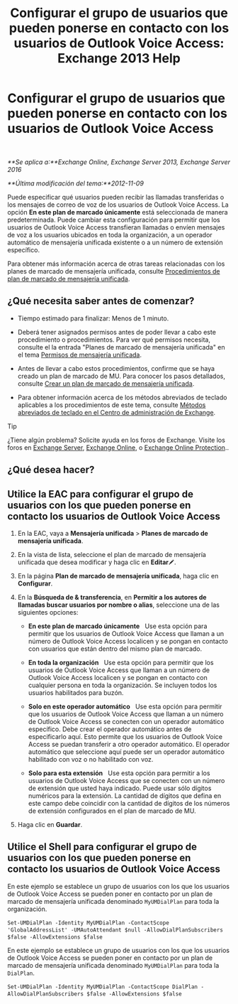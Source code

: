 ﻿---
title: 'Configurar el grupo de usuarios que pueden ponerse en contacto con los usuarios de Outlook Voice Access: Exchange 2013 Help'
TOCTitle: Configurar el grupo de usuarios que pueden ponerse en contacto con los usuarios de Outlook Voice Access
ms:assetid: a8dc0f9e-dc86-4128-af63-d4e550aed5bb
ms:mtpsurl: https://technet.microsoft.com/es-es/library/Ee423551(v=EXCHG.150)
ms:contentKeyID: 49895826
ms.date: 05/22/2018
mtps_version: v=EXCHG.150
ms.translationtype: MT
---

# Configurar el grupo de usuarios que pueden ponerse en contacto con los usuarios de Outlook Voice Access

 

_**Se aplica a:**Exchange Online, Exchange Server 2013, Exchange Server 2016_

_**Última modificación del tema:**2012-11-09_

Puede especificar qué usuarios pueden recibir las llamadas transferidas o los mensajes de correo de voz de los usuarios de Outlook Voice Access. La opción **En este plan de marcado únicamente** está seleccionada de manera predeterminada. Puede cambiar esta configuración para permitir que los usuarios de Outlook Voice Access transfieran llamadas o envíen mensajes de voz a los usuarios ubicados en toda la organización, a un operador automático de mensajería unificada existente o a un número de extensión específico.

Para obtener más información acerca de otras tareas relacionadas con los planes de marcado de mensajería unificada, consulte [Procedimientos de plan de marcado de mensajería unificada](um-dial-plan-procedures-exchange-2013-help.md).

## ¿Qué necesita saber antes de comenzar?

  - Tiempo estimado para finalizar: Menos de 1 minuto.

  - Deberá tener asignados permisos antes de poder llevar a cabo este procedimiento o procedimientos. Para ver qué permisos necesita, consulte el la entrada "Planes de marcado de mensajería unificada" en el tema [Permisos de mensajería unificada](unified-messaging-permissions-exchange-2013-help.md).

  - Antes de llevar a cabo estos procedimientos, confirme que se haya creado un plan de marcado de MU. Para conocer los pasos detallados, consulte [Crear un plan de marcado de mensajería unificada](create-a-um-dial-plan-exchange-2013-help.md).

  - Para obtener información acerca de los métodos abreviados de teclado aplicables a los procedimientos de este tema, consulte [Métodos abreviados de teclado en el Centro de administración de Exchange](keyboard-shortcuts-in-the-exchange-admin-center-exchange-online-protection-help.md).


> [!TIP]
> ¿Tiene algún problema? Solicite ayuda en los foros de Exchange. Visite los foros en <A href="https://go.microsoft.com/fwlink/p/?linkid=60612">Exchange Server</A>, <A href="https://go.microsoft.com/fwlink/p/?linkid=267542">Exchange Online</A>, o <A href="https://go.microsoft.com/fwlink/p/?linkid=285351">Exchange Online Protection</A>..



## ¿Qué desea hacer?

## Utilice la EAC para configurar el grupo de usuarios con los que pueden ponerse en contacto los usuarios de Outlook Voice Access

1.  En la EAC, vaya a **Mensajería unificada** \> **Planes de marcado de mensajería unificada**.

2.  En la vista de lista, seleccione el plan de marcado de mensajería unificada que desea modificar y haga clic en **Editar**![Icono Editar](images/Bb124582.6f53ccb2-1f13-4c02-bea0-30690e6ea71d(EXCHG.150).gif "Icono Editar").

3.  En la página **Plan de marcado de mensajería unificada**, haga clic en **Configurar**.

4.  En la **Búsqueda de & transferencia**, en **Permitir a los autores de llamadas buscar usuarios por nombre o alias**, seleccione una de las siguientes opciones:
    
      - **En este plan de marcado únicamente**   Use esta opción para permitir que los usuarios de Outlook Voice Access que llaman a un número de Outlook Voice Access localicen y se pongan en contacto con usuarios que están dentro del mismo plan de marcado.
    
      - **En toda la organización**   Use esta opción para permitir que los usuarios de Outlook Voice Access que llaman a un número de Outlook Voice Access localicen y se pongan en contacto con cualquier persona en toda la organización. Se incluyen todos los usuarios habilitados para buzón.
    
      - **Solo en este operador automático**   Use esta opción para permitir que los usuarios de Outlook Voice Access que llaman a un número de Outlook Voice Access se conecten con un operador automático específico. Debe crear el operador automático antes de especificarlo aquí. Esto permite que los usuarios de Outlook Voice Access se puedan transferir a otro operador automático. El operador automático que seleccione aquí puede ser un operador automático habilitado con voz o no habilitado con voz.
    
      - **Solo para esta extensión**   Use esta opción para permitir a los usuarios de Outlook Voice Access que se conecten con un número de extensión que usted haya indicado. Puede usar sólo dígitos numéricos para la extensión. La cantidad de dígitos que defina en este campo debe coincidir con la cantidad de dígitos de los números de extensión configurados en el plan de marcado de MU.

5.  Haga clic en **Guardar**.

## Utilice el Shell para configurar el grupo de usuarios con los que pueden ponerse en contacto los usuarios de Outlook Voice Access

En este ejemplo se establece un grupo de usuarios con los que los usuarios de Outlook Voice Access se pueden poner en contacto por un plan de marcado de mensajería unificada denominado `MyUMDialPlan` para toda la organización.

    Set-UMDialPlan -Identity MyUMDialPlan -ContactScope 'GlobalAddressList' -UMAutoAttendant $null -AllowDialPlanSubscribers $false -AllowExtensions $false

En este ejemplo se establece un grupo de usuarios con los que los usuarios de Outlook Voice Access se pueden poner en contacto por un plan de marcado de mensajería unificada denominado `MyUMDialPlan` para toda la `DialPlan`.

    Set-UMDialPlan -Identity MyUMDialPlan -ContactScope DialPlan -AllowDialPlanSubscribers $false -AllowExtensions $false

